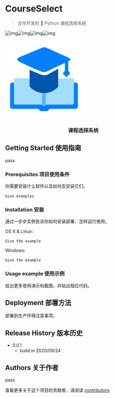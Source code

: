 # CourseSelect

>   合作开发的 :snake: Python 课程选择系统 

![img](https://img.shields.io/badge/contributors-3-brightgreen.svg)![img](https://img.shields.io/badge/Language-Python-orange.svg)![img](https://img.shields.io/badge/build-2020/09/24-blueviolet.svg)![img](https://img.shields.io/badge/Version-0.0.1-blue.svg)



![](./img/course.png)

<h3 style='text-align:center'>课程选择系统</h3>





## Getting Started 使用指南

pass

### Prerequisites 项目使用条件

你需要安装什么软件以及如何去安装它们。

```
Give examples
```

### Installation 安装

通过一步步实例告诉你如何安装部署、怎样运行使用。

OS X & Linux:

```
Give the example
```

Windows:

```
Give the example
```

### Usage example 使用示例

给出更多使用演示和截图，并贴出相应代码。

## Deployment 部署方法

部署到生产环境注意事项。

## Release History 版本历史

-   0.0.1
    -   build in 2020/09/24

## Authors 关于作者

pass

查看更多关于这个项目的贡献者，请阅读 [contributors](https://gist.github.com/wangyan/6e8021667fe7f2082d153bed2d764618#)





